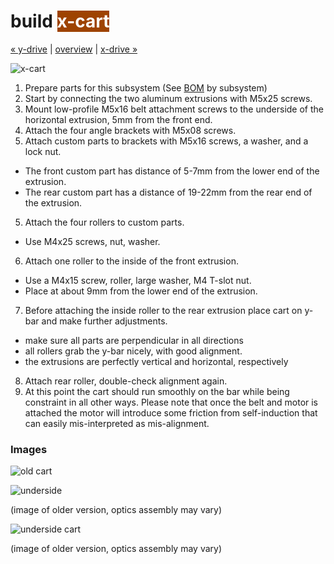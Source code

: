 build <span style="background-color:#9e4301;color:#ffffff">x-cart</span>
============================

[&#xAB; y-drive](build-y-drive.md) | [overview](assembly.md) | [x-drive &#xBB;](build-x-drive.md)

![x-cart](http://farm8.staticflickr.com/7181/6793485136_0177cbde72_z.jpg)

1. Prepare parts for this subsystem (See [BOM](bom.md) by subsystem)
2. Start by connecting the two aluminum extrusions with M5x25 screws.
3. Mount low-profile M5x16 belt attachment screws to the underside of the horizontal extrusion, 5mm from the front end. 
3. Attach the four angle brackets with M5x08 screws.
4. Attach custom parts to brackets with M5x16 screws, a washer, and a lock nut.
  - The front custom part has distance of 5-7mm from the lower end of the extrusion.
  - The rear custom part has a distance of 19-22mm from the rear end of the extrusion.
5. Attach the four rollers to custom parts.
  - Use M4x25 screws, nut, washer. 
6. Attach one roller to the inside of the front extrusion.
  - Use a M4x15 screw, roller, large washer, M4 T-slot nut.
  - Place at about 9mm from the lower end of the extrusion.
7. Before attaching the inside roller to the rear extrusion place cart on y-bar and make further adjustments. 
  - make sure all parts are perpendicular in all directions
  - all rollers grab the y-bar nicely, with good alignment.
  - the extrusions are perfectly vertical and horizontal, respectively
8. Attach  rear roller, double-check alignment again.
9. At this point the cart should run smoothly on the bar while being constraint in all other ways. Please note that once the belt and motor is attached the motor will introduce some friction from self-induction that can easily mis-interpreted as mis-alignment.


### Images

![old cart](http://farm9.staticflickr.com/8408/8697962319_6ef271a99d_z.jpg)

![underside](http://farm7.staticflickr.com/6037/6868165398_f2718f31aa_z.jpg)

(image of older version, optics assembly may vary)

![underside cart](http://farm8.staticflickr.com/7257/6868166626_a4a0f9752f_z.jpg)

(image of older version, optics assembly may vary)
